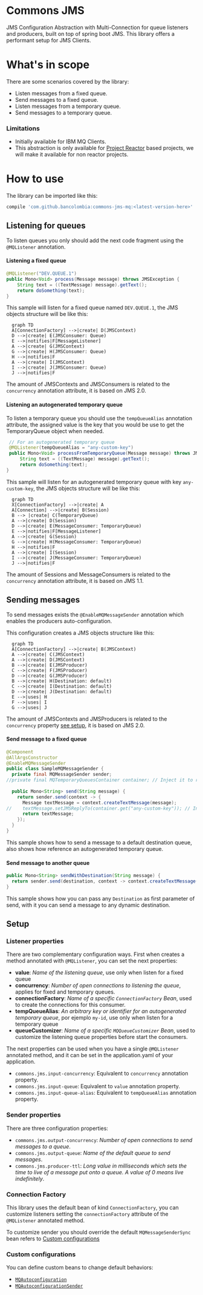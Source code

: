 # Commons JMS

JMS Configuration Abstraction with Multi-Connection for queue listeners and producers, built on top of spring boot JMS.
This library offers a performant setup for JMS Clients.

# What's in scope

There are some scenarios covered by the library:
- Listen messages from a fixed queue.
- Send messages to a fixed queue.
- Listen messages from a temporary queue.
- Send messages to a temporary queue.

### Limitations
- Initially available for IBM MQ Clients.
- This abstraction is only available for [Project Reactor](https://projectreactor.io/) based projects, we will make it
  available for non reactor projects.

# How to use

The library can be imported like this:

```gradle
compile 'com.github.bancolombia:commons-jms-mq:<latest-version-here>'
```

## Listening for queues
To listen queues you only should add the next code fragment using the `@MQListener` annotation.

#### Listening a fixed queue

```java
@MQListener("DEV.QUEUE.1")
public Mono<Void> process(Message message) throws JMSException {  
    String text = ((TextMessage) message).getText();  
    return doSomething(text);  
}
```

This sample will listen for a fixed queue named `DEV.QUEUE.1`, the JMS objects structure will be like this:

```mermaid
  graph TD
  A[ConnectionFactory] -->|create| D(JMSContext)
  D -->|create| E(JMSConsumer: Queue)
  E -->|notifies|F[MessageListener]
  A -->|create| G(JMSContext)
  G -->|create| H(JMSConsumer: Queue)
  H -->|notifies|F
  A -->|create| I(JMSContext)
  I -->|create| J(JMSConsumer: Queue)
  J -->|notifies|F
```
The amount of JMSContexts and JMSConsumers is related to the `concurrency` annotation attribute, it is based on JMS 2.0.

#### Listening an autogenerated temporary queue

To listen a temporary queue you should use the `tempQueueAlias` annotation attribute, the assigned value is the key that
you would be use to get the TemporaryQueue object when needed.

```java
 // For an autogenerated temporary queue  
 @MQListener(tempQueueAlias = "any-custom-key")  
 public Mono<Void> processFromTemporaryQueue(Message message) throws JMSException {  
     String text = ((TextMessage) message).getText();  
     return doSomething(text);  
}
```

This sample will listen for an autogenerated temporary queue with key `any-custom-key`, the JMS objects structure will
be like this:

```mermaid
  graph TD
  X[ConnectionFactory] -->|create| A
  A[Connection] -->|create| B(Session)
  B --> |create| C(TemporaryQueue)
  A -->|create| D(Session)
  D -->|create| E(MessageConsumer: TemporaryQueue)
  E -->|notifies|F[MessageListener]
  A -->|create| G(Session)
  G -->|create| H(MessageConsumer: TemporaryQueue)
  H -->|notifies|F
  A -->|create| I(Session)
  I -->|create| J(MessageConsumer: TemporaryQueue)
  J -->|notifies|F
```
The amount of Sessions and MessageConsumers is related to the `concurrency` annotation attribute, it is based on JMS 1.1.

## Sending messages

To send messages exists the `@EnableMQMessageSender` annotation which enables the producers auto-configuration.

This configuration creates a JMS objects structure like this:

```mermaid
  graph TD
  A[ConnectionFactory] -->|create| B(JMSContext)
  A -->|create| C(JMSContext)
  A -->|create| D(JMSContext)
  B -->|create| E(JMSProducer)
  C -->|create| F(JMSProducer)
  D -->|create| G(JMSProducer)
  B -->|create| H(Destination: default)
  C -->|create| I(Destination: default)
  D -->|create| J(Destination: default)
  E -->|uses| H
  F -->|uses| I
  G -->|uses| J
```

The amount of JMSContexts and JMSProducers is related to the `concurrency` property [see setup](#Setup), it is based on
JMS 2.0.

#### Send message to a fixed queue

```java
@Component  
@AllArgsConstructor  
@EnableMQMessageSender  
public class SampleMQMessageSender {  
  private final MQMessageSender sender;  
//private final MQTemporaryQueuesContainer container; // Inject it to reference a temporary queue  
  
  public Mono<String> send(String message) {  
    return sender.send(context -> {  
      Message textMessage = context.createTextMessage(message);  
//    textMessage.setJMSReplyTo(container.get("any-custom-key")); // Inject the reply to queue from container
      return textMessage; 
    });  
  }  
}
```

This sample shows how to send a message to a default destination queue, also shows how reference an autogenerated
temporary queue.

#### Send message to another queue

```java
public Mono<String> sendWithDestination(String message) {  
  return sender.send(destination, context -> context.createTextMessage(message));  
}
```

This sample shows how you can pass any `Destination` as first parameter of send, with it you can send a message to any
dynamic destination.

## Setup

### Listener properties

There are two complementary configuration ways. First when creates a method annotated with `@MQListener`, you can set
the next properties:

- **value**: *Name of the listening queue*, use only when listen for a fixed queue
- **concurrency**:  *Number of open connections to listening the queue*, applies for fixed and temporary queues.
- **connectionFactory**: *Name of a specific `ConnectionFactory` Bean*, used to create the connections for this consumer.
- **tempQueueAlias**: *An arbitrary key or identifier for an autogenerated temporary queue*, por ejemplo `my-id`, use
  only when listen for a temporary queue
- **queueCustomizer**: *Name of a specific `MQQueueCustomizer` Bean*, used to customize the listening queue properties
  before start the consumers.

The next properties can be used when you have a single `@MQListener` annotated method, and it can be set in the
application.yaml of your application.

- `commons.jms.input-concurrency`: Equivalent to `concurrency` annotation property.
- `commons.jms.input-queue`: Equivalent to `value` annotation property.
- `commons.jms.input-queue-alias`: Equivalent to `tempQueueAlias` annotation property.

### Sender properties

There are three configuration properties:
- `commons.jms.output-concurrency`: *Number of open connections to send messages to a queue*.
- `commons.jms.output-queue`: *Name of the default queue to send messages*.
- `commons.jms.producer-ttl`: *Long value in milliseconds which sets the time to live of a message put onto a queue. A
  value of 0 means live indefinitely*.

### Connection Factory

This library uses the default bean of kind `ConnectionFactory`, you can customize listeners setting the
`connectionFactory` attribute of the `@MQListener` annotated method.

To customize sender you should override the default `MQMessageSenderSync` bean refers to
[Custom configurations](#Custom-configurations)


### Custom configurations

You can define custom beans to change default behaviors:
-  [`MQAutoconfiguration`](commons-jms-mq/src/main/java/co/com/bancolombia/commons/jms/mq/config/MQAutoconfiguration.java)
-  [`MQAutoconfigurationSender`](commons-jms-mq/src/main/java/co/com/bancolombia/commons/jms/mq/config/MQAutoconfigurationSender.java)
